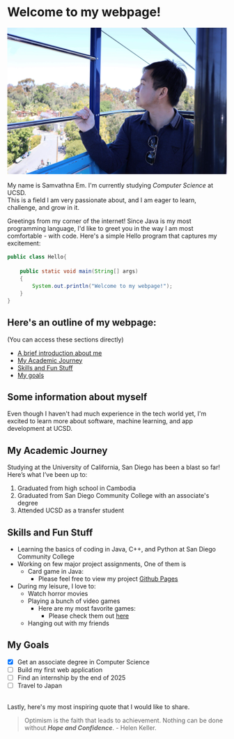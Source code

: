 # Welcome to my webpage!

![Image](images/mypicture.JPG)

My name is Samvathna Em. I'm currently studying _Computer Science_ at UCSD. <br>
This is a field I am very passionate about, and I am eager to learn, challenge, and grow in it.<br>

Greetings from my corner of the internet! Since Java is my most programming language, I'd like to greet you in the way I am most comfortable - with code. Here's a simple Hello program that captures my excitement:

```java
public class Hello{

    public static void main(String[] args)
    {
        System.out.println("Welcome to my webpage!");
    }
}
```
## Here's an outline of my webpage: <br>
(You can access these sections directly)<br>
- [A brief introduction about me](#some-information-about-myself)
- [My Academic Journey](#my-academic-journey)
- [Skills and Fun Stuff](#skills-and-fun-stuff)
- [My goals](#my-goals)

## Some information about myself

Even though I haven't had much experience in the tech world yet, I'm excited to learn more about software, machine learning, and app development at UCSD.


## My Academic Journey

Studying at the University of California, San Diego has been a blast so far! <br>
Here’s what I’ve been up to:<br>
1. Graduated from high school in Cambodia
2. Graduated from San Diego Community College with an associate's degree
3. Attended UCSD as a transfer student


## Skills and Fun Stuff
- Learning the basics of coding in Java, C++, and Python at San Diego Community College
- Working on few major project assignments, One of them is
  + Card game in Java: 
    * Please feel free to view my project [Github Pages](https://github.com/SamvathnaEm/CSE282Project)
- During my leisure, I love to:
  + Watch horror movies
  + Playing a bunch of video games
    * Here are my most favorite games: 
      * Please check them out [here](favoritegames.md)
  + Hanging out with my friends 


## My Goals
- [x] Get an associate degree in Computer Science
- [ ] Build my first web application
- [ ] Find an internship by the end of 2025
- [ ] Travel to Japan

<br>
Lastly, here's my most inspiring quote that I would like to share.

> Optimism is the faith that leads to achievement. Nothing can be done without _**Hope and Confidence**_. - Helen Keller. 




